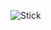 ![Stick](https://user-images.githubusercontent.com/6020549/60751804-1fc12180-9ff7-11e9-9448-a00694bed64d.JPG)
